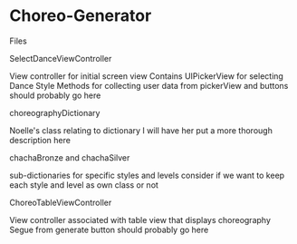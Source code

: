 Choreo-Generator
==========
Files

SelectDanceViewController

View controller for initial screen view
Contains UIPickerView for selecting Dance Style
Methods for collecting user data from pickerView and buttons should probably go here

choreographyDictionary

Noelle's class relating to dictionary
I will have her put a more thorough description here

chachaBronze and chachaSilver

sub-dictionaries for specific styles and levels
consider if we want to keep each style and level as own class or not

ChoreoTableViewController

View controller associated with table view that displays choreography
Segue from generate button should probably go here